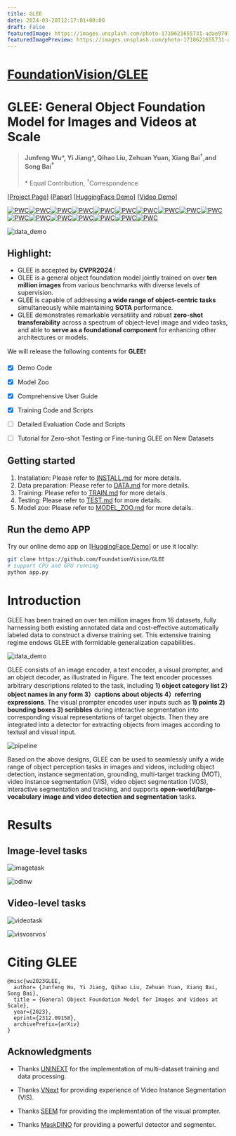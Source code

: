 ```yaml
---
title: GLEE
date: 2024-03-28T12:17:01+08:00
draft: False
featuredImage: https://images.unsplash.com/photo-1710621655731-adae9797342f?ixid=M3w0NjAwMjJ8MHwxfHJhbmRvbXx8fHx8fHx8fDE3MTE1OTkyNzh8&ixlib=rb-4.0.3
featuredImagePreview: https://images.unsplash.com/photo-1710621655731-adae9797342f?ixid=M3w0NjAwMjJ8MHwxfHJhbmRvbXx8fHx8fHx8fDE3MTE1OTkyNzh8&ixlib=rb-4.0.3
---
```


# [FoundationVision/GLEE](https://github.com/FoundationVision/GLEE)


# GLEE: General Object Foundation Model for Images and Videos at Scale

> #### Junfeng Wu\*, Yi Jiang\*,  Qihao Liu, Zehuan Yuan, Xiang Bai<sup>&dagger;</sup>,and Song Bai<sup>&dagger;</sup>
>
> \* Equal Contribution, <sup>&dagger;</sup>Correspondence

\[[Project Page](https://glee-vision.github.io/)\]  \[[Paper](https://arxiv.org/abs/2312.09158)\]    \[[HuggingFace Demo](https://huggingface.co/spaces/Junfeng5/GLEE_demo)\]   \[[Video Demo](https://youtu.be/PSVhfTPx0GQ)\]  

[![PWC](https://img.shields.io/endpoint.svg?url=https://paperswithcode.com/badge/general-object-foundation-model-for-images/long-tail-video-object-segmentation-on-burst-1)](https://paperswithcode.com/sota/long-tail-video-object-segmentation-on-burst-1?p=general-object-foundation-model-for-images)[![PWC](https://img.shields.io/endpoint.svg?url=https://paperswithcode.com/badge/general-object-foundation-model-for-images/video-instance-segmentation-on-ovis-1)](https://paperswithcode.com/sota/video-instance-segmentation-on-ovis-1?p=general-object-foundation-model-for-images)[![PWC](https://img.shields.io/endpoint.svg?url=https://paperswithcode.com/badge/general-object-foundation-model-for-images/referring-video-object-segmentation-on-refer)](https://paperswithcode.com/sota/referring-video-object-segmentation-on-refer?p=general-object-foundation-model-for-images)[![PWC](https://img.shields.io/endpoint.svg?url=https://paperswithcode.com/badge/general-object-foundation-model-for-images/referring-expression-segmentation-on-refer-1)](https://paperswithcode.com/sota/referring-expression-segmentation-on-refer-1?p=general-object-foundation-model-for-images)[![PWC](https://img.shields.io/endpoint.svg?url=https://paperswithcode.com/badge/general-object-foundation-model-for-images/multi-object-tracking-on-tao)](https://paperswithcode.com/sota/multi-object-tracking-on-tao?p=general-object-foundation-model-for-images)[![PWC](https://img.shields.io/endpoint.svg?url=https://paperswithcode.com/badge/general-object-foundation-model-for-images/open-world-instance-segmentation-on-uvo)](https://paperswithcode.com/sota/open-world-instance-segmentation-on-uvo?p=general-object-foundation-model-for-images)[![PWC](https://img.shields.io/endpoint.svg?url=https://paperswithcode.com/badge/general-object-foundation-model-for-images/referring-expression-segmentation-on-refcoco)](https://paperswithcode.com/sota/referring-expression-segmentation-on-refcoco?p=general-object-foundation-model-for-images)[![PWC](https://img.shields.io/endpoint.svg?url=https://paperswithcode.com/badge/general-object-foundation-model-for-images/referring-expression-segmentation-on-refcocog)](https://paperswithcode.com/sota/referring-expression-segmentation-on-refcocog?p=general-object-foundation-model-for-images)[![PWC](https://img.shields.io/endpoint.svg?url=https://paperswithcode.com/badge/general-object-foundation-model-for-images/video-instance-segmentation-on-youtube-vis-1)](https://paperswithcode.com/sota/video-instance-segmentation-on-youtube-vis-1?p=general-object-foundation-model-for-images)[![PWC](https://img.shields.io/endpoint.svg?url=https://paperswithcode.com/badge/general-object-foundation-model-for-images/object-detection-on-lvis-v1-0-val)](https://paperswithcode.com/sota/object-detection-on-lvis-v1-0-val?p=general-object-foundation-model-for-images)[![PWC](https://img.shields.io/endpoint.svg?url=https://paperswithcode.com/badge/general-object-foundation-model-for-images/instance-segmentation-on-lvis-v1-0-val)](https://paperswithcode.com/sota/instance-segmentation-on-lvis-v1-0-val?p=general-object-foundation-model-for-images)[![PWC](https://img.shields.io/endpoint.svg?url=https://paperswithcode.com/badge/general-object-foundation-model-for-images/referring-expression-comprehension-on-refcoco)](https://paperswithcode.com/sota/referring-expression-comprehension-on-refcoco?p=general-object-foundation-model-for-images)[![PWC](https://img.shields.io/endpoint.svg?url=https://paperswithcode.com/badge/general-object-foundation-model-for-images/referring-expression-segmentation-on-refcoco-3)](https://paperswithcode.com/sota/referring-expression-segmentation-on-refcoco-3?p=general-object-foundation-model-for-images)[![PWC](https://img.shields.io/endpoint.svg?url=https://paperswithcode.com/badge/general-object-foundation-model-for-images/instance-segmentation-on-coco-minival)](https://paperswithcode.com/sota/instance-segmentation-on-coco-minival?p=general-object-foundation-model-for-images)[![PWC](https://img.shields.io/endpoint.svg?url=https://paperswithcode.com/badge/general-object-foundation-model-for-images/referring-expression-comprehension-on)](https://paperswithcode.com/sota/referring-expression-comprehension-on?p=general-object-foundation-model-for-images)[![PWC](https://img.shields.io/endpoint.svg?url=https://paperswithcode.com/badge/general-object-foundation-model-for-images/instance-segmentation-on-coco)](https://paperswithcode.com/sota/instance-segmentation-on-coco?p=general-object-foundation-model-for-images)[![PWC](https://img.shields.io/endpoint.svg?url=https://paperswithcode.com/badge/general-object-foundation-model-for-images/referring-expression-comprehension-on-refcoco-1)](https://paperswithcode.com/sota/referring-expression-comprehension-on-refcoco-1?p=general-object-foundation-model-for-images)




![data_demo](assets/images/glee_func.gif)

## Highlight:

- GLEE is accepted by **CVPR2024** !
- GLEE is a general object foundation model jointly trained on over **ten million images** from various benchmarks with diverse levels of supervision.
- GLEE is capable of addressing **a wide range of object-centric tasks** simultaneously while maintaining **SOTA** performance.
-  GLEE demonstrates remarkable versatility and robust **zero-shot transferability** across a spectrum of object-level image and video tasks, and able to **serve as a foundational component** for enhancing other architectures or models.



We will release the following contents for **GLEE**:exclamation:

- [x] Demo Code

- [x] Model Zoo

- [x] Comprehensive User Guide

- [x] Training Code and Scripts

- [ ] Detailed Evaluation Code and Scripts

- [ ] Tutorial for Zero-shot Testing or Fine-tuning GLEE on New Datasets

  



## Getting started

1. Installation: Please refer to [INSTALL.md](assets/INSTALL.md) for more details.
2. Data preparation: Please refer to [DATA.md](assets/DATA.md) for more details.
3. Training: Please refer to [TRAIN.md](assets/TRAIN.md) for more details.
4. Testing: Please refer to [TEST.md](assets/TEST.md) for more details. 
5. Model zoo: Please refer to [MODEL_ZOO.md](assets/MODEL_ZOO.md) for more details.



## Run the demo APP

Try our online demo app on \[[HuggingFace Demo](https://huggingface.co/spaces/Junfeng5/GLEE_demo)\] or use it locally:

```bash
git clone https://github.com/FoundationVision/GLEE
# support CPU and GPU running
python app.py
```



# Introduction 



GLEE has been trained on over ten million images from 16 datasets, fully harnessing both existing annotated data and cost-effective automatically labeled data to construct a diverse training set. This extensive training regime endows GLEE with formidable generalization capabilities. 



![data_demo](assets/images/data_demo.png)



GLEE consists of an image encoder, a text encoder, a visual prompter, and an object decoder, as illustrated in Figure. The text encoder processes arbitrary descriptions related to the task, including **1) object category list 2）object names in any form 3）captions about objects 4）referring expressions**. The visual prompter encodes user inputs such as **1) points 2) bounding boxes 3) scribbles** during interactive segmentation into corresponding visual representations of target objects. Then they are integrated into a detector for extracting objects from images according to textual and visual input.

![pipeline](assets/images/pipeline.png)



Based on the above designs, GLEE can be used to seamlessly unify a wide range of object perception tasks in images and videos, including object detection, instance segmentation, grounding, multi-target tracking (MOT), video instance segmentation (VIS), video object segmentation (VOS), interactive segmentation and tracking, and supports **open-world/large-vocabulary image and video detection and segmentation** tasks. 



# Results

## Image-level tasks

![imagetask](assets/images/imagetask.png)

![odinw](assets/images/odinw13zero.png)

## Video-level tasks

![videotask](assets/images/videotask.png)

![visvosrvos](assets/images/visvosrvos.png)`



# Citing GLEE

```
@misc{wu2023GLEE,
  author= {Junfeng Wu, Yi Jiang, Qihao Liu, Zehuan Yuan, Xiang Bai, Song Bai},
  title = {General Object Foundation Model for Images and Videos at Scale},
  year={2023},
  eprint={2312.09158},
  archivePrefix={arXiv}
}
```

## Acknowledgments

- Thanks [UNINEXT](https://github.com/MasterBin-IIAU/UNINEXT) for the implementation of multi-dataset training and data processing.

- Thanks [VNext](https://github.com/wjf5203/VNext) for providing experience of Video Instance Segmentation (VIS).

- Thanks [SEEM](https://github.com/UX-Decoder/Segment-Everything-Everywhere-All-At-Once) for providing the implementation of the visual prompter.

- Thanks [MaskDINO](https://github.com/IDEA-Research/MaskDINO) for providing a powerful detector and segmenter.

  
